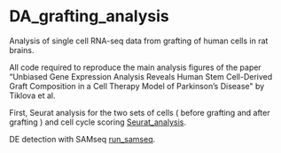 # DA_grafting_analysis
Analysis of single cell RNA-seq data from grafting of human cells in rat brains. 

All code required to reproduce the main analysis figures of the paper “Unbiased Gene Expression Analysis Reveals Human Stem Cell-Derived Graft Composition in a Cell Therapy Model of Parkinson’s Disease" by Tiklova et al. 

First, Seurat analysis for the two sets of cells ( before grafting and after grafting ) and cell cycle scoring [Seurat_analysis](bin/Seurat_analysis.md).

DE detection with SAMseq [run_samseq](bin/run_samseq.md).
